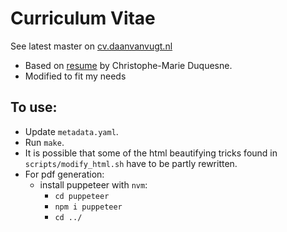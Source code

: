 # Curriculum Vitae

See latest master on [cv.daanvanvugt.nl](https://cv.daanvanvugt.nl)

* Based on [resume](https://github.com/chmduquesne/resume) by Christophe-Marie Duquesne.
* Modified to fit my needs

## To use:

* Update `metadata.yaml`.
* Run `make`.
* It is possible that some of the html beautifying tricks found in `scripts/modify_html.sh` have to be partly rewritten.
* For pdf generation:
    - install puppeteer with `nvm`:
        - `cd puppeteer`
        - `npm i puppeteer`
        - `cd ../`
